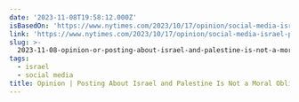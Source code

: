 ```yaml
---
date: '2023-11-08T19:58:12.000Z'
isBasedOn: 'https://www.nytimes.com/2023/10/17/opinion/social-media-israel-palestine.html'
link: 'https://www.nytimes.com/2023/10/17/opinion/social-media-israel-palestine.html'
slug: >-
  2023-11-08-opinion-or-posting-about-israel-and-palestine-is-not-a-moral-obligation-th
tags:
  - israel
  - social media
title: Opinion | Posting About Israel and Palestine Is Not a Moral Obligation - Th
---
```


